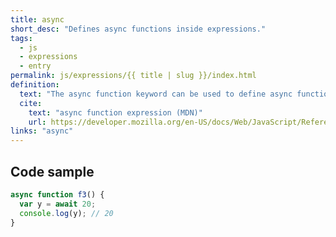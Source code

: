 ```yaml
---
title: async
short_desc: "Defines async functions inside expressions."
tags:
  - js
  - expressions
  - entry
permalink: js/expressions/{{ title | slug }}/index.html
definition:
  text: "The async function keyword can be used to define async functions inside expressions."
  cite:
    text: "async function expression (MDN)"
    url: https://developer.mozilla.org/en-US/docs/Web/JavaScript/Reference/Operators/async
links: "async"
---
```


<h2 class="h3"><span>Code sample</span></h2>

```js
async function f3() {
  var y = await 20;
  console.log(y); // 20
}
```
